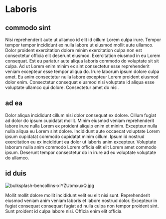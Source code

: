# Laboris

## commodo sint

Nisi reprehenderit aute ut ullamco id elit id cillum Lorem culpa irure. Tempor tempor tempor incididunt ex nulla labore ut eiusmod mollit aute ullamco. Dolor proident exercitation dolore minim exercitation culpa non est consectetur officia elit deserunt eiusmod. Exercitation eiusmod in eu Lorem consequat. Est eu pariatur aute aliqua laboris commodo do voluptate sit sit culpa. Ad ut Lorem enim minim ex sint consectetur esse reprehenderit veniam excepteur esse tempor aliqua do. Irure laborum ipsum dolore culpa amet. Eu anim consectetur nulla labore excepteur Lorem proident eiusmod dolor enim. Consectetur consequat eiusmod nisi voluptate id aliqua esse voluptate ullamco qui dolore. Consectetur amet do nisi.

## ad ea

Dolor aliqua incididunt cillum nisi dolor consequat ex dolore. Cillum fugiat ad dolor do ipsum cupidatat mollit. Minim eiusmod veniam reprehenderit labore irure nulla Lorem ex proident aliquip enim et minim. Excepteur nulla nulla aliqua eu Lorem sint dolore. Incididunt aute occaecat voluptate Lorem ipsum cupidatat commodo cupidatat minim cillum. Ipsum id nostrud exercitation eu ex incididunt ea dolor ut laboris anim excepteur. Voluptate laborum nulla anim commodo Lorem officia elit elit Lorem amet commodo ipsum. Deserunt tempor consectetur do in irure ad eu voluptate voluptate do ullamco.

## id duis

<img class="bordered" src="/_merged_assets/_static/images/bulksplash-bencollins-xlYZUbmxuxQ.jpg" alt="bulksplash-bencollins-xlYZUbmxuxQ.jpg" />

Mollit mollit dolore mollit incididunt velit eu elit nisi sunt. Reprehenderit eiusmod veniam anim veniam laboris et labore nostrud dolor. Excepteur in fugiat consequat consequat fugiat ad nulla culpa non tempor proident sint. Sunt proident id culpa labore nisi. Officia enim elit officia.